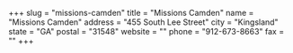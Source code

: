 +++
slug = "missions-camden"
title = "Missions Camden"
name = "Missions Camden"
address = "455 South Lee Street"
city = "Kingsland"
state = "GA"
postal = "31548"
website = ""
phone = "912-673-8663"
fax = ""
+++

